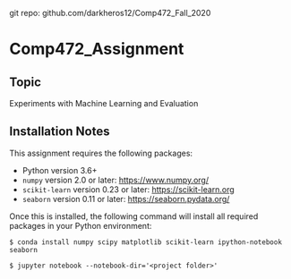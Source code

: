 git repo: github.com/darkheros12/Comp472_Fall_2020

# Comp472_Assignment
## Topic
Experiments with Machine Learning and Evaluation

## Installation Notes
This assignment requires the following packages:

- Python version 3.6+
- `numpy` version 2.0 or later: https://www.numpy.org/
- `scikit-learn` version 0.23 or later: https://scikit-learn.org
- `seaborn` version 0.11 or later: https://seaborn.pydata.org/


Once this is installed, the following command will install all required packages in your Python environment:
```
$ conda install numpy scipy matplotlib scikit-learn ipython-notebook seaborn

$ jupyter notebook --notebook-dir='<project folder>'
```
